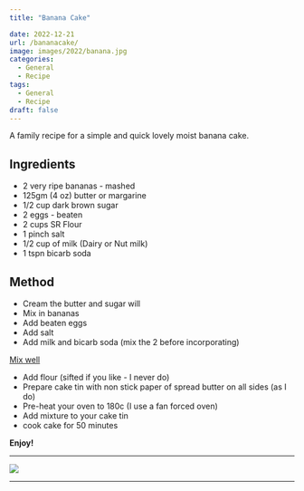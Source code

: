 ```yaml
---
title: "Banana Cake"

date: 2022-12-21
url: /bananacake/
image: images/2022/banana.jpg
categories:
  - General
  - Recipe
tags:
  - General
  - Recipe
draft: false
---
```

A family recipe for a simple and quick lovely moist banana cake.
<!--more-->
## Ingredients

- 2 very ripe bananas - mashed
- 125gm (4 oz) butter or margarine
- 1/2 cup dark brown sugar 
- 2 eggs - beaten
- 2 cups SR Flour
- 1 pinch salt
- 1/2 cup of milk (Dairy or Nut milk)
- 1 tspn bicarb soda

## Method

- Cream the butter and sugar will
- Mix in bananas
- Add beaten eggs
- Add salt
- Add milk and bicarb soda (mix the 2 before incorporating)

<u>Mix well</u>

- Add flour (sifted if you like - I never do)
- Prepare cake tin with non stick paper of spread butter on all sides (as I do)
- Pre-heat your oven to 180c (I use a fan forced oven)
- Add mixture to your cake tin
- cook cake for 50 minutes 

**Enjoy!**

---

![](/images/2022/bananacakerecipe.jpg)

---
